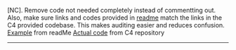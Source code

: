 [NC]. Remove code not needed completely instead of commentting out. Also, make sure links and codes provided in [readme](https://github.com/code-423n4/2023-10-canto/blob/29c92a926453a49c8935025a4d3de449150fc2ff/README.md#implementation) match the links in the C4 provided codebase. This makes auditing easier and reduces confusion.
[Example](https://github.com/Canto-Network/CrocSwap-protocol/blob/7566620ec5861ef910a89ba559120fd476847d66/contracts/callpaths/LiquidityMiningPath.sol#L31-L47) from readMe
[Actual code](https://github.com/code-423n4/2023-10-canto/blob/29c92a926453a49c8935025a4d3de449150fc2ff/canto_ambient/contracts/callpaths/LiquidityMiningPath.sol#L65C5-L81C6) from C4 repository 
***

